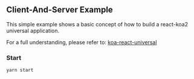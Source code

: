 ## Client-And-Server Example

This simple example shows a basic concept of how to build a react-koa2 universal application.

For a full understanding, please refer to: [koa-react-universal](https://github.com/kimjuny/koa-react-universal)

### Start

```
yarn start
```
